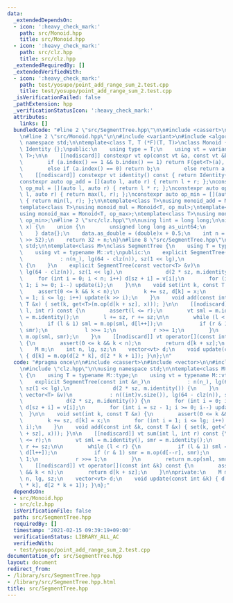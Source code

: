 ```yaml
---
data:
  _extendedDependsOn:
  - icon: ':heavy_check_mark:'
    path: src/Monoid.hpp
    title: src/Monoid.hpp
  - icon: ':heavy_check_mark:'
    path: src/clz.hpp
    title: src/clz.hpp
  _extendedRequiredBy: []
  _extendedVerifiedWith:
  - icon: ':heavy_check_mark:'
    path: test/yosupo/point_add_range_sum_2.test.cpp
    title: test/yosupo/point_add_range_sum_2.test.cpp
  _isVerificationFailed: false
  _pathExtension: hpp
  _verificationStatusIcon: ':heavy_check_mark:'
  attributes:
    links: []
  bundledCode: "#line 2 \"src/SegmentTree.hpp\"\n\n#include <cassert>\n#include <vector>\n\
    \n#line 2 \"src/Monoid.hpp\"\n\n#include <variant>\n#include <algorithm>\n\nusing\
    \ namespace std;\n\ntemplate<class T, T (*F)(T, T)>\nclass Monoid {\n    class\
    \ Identity {};\npublic:\n    using type = T;\n    using vt = variant<Identity,\
    \ T>;\n\n    [[nodiscard]] constexpr vt op(const vt &a, const vt &b) const {\n\
    \        if (a.index() == 1 && b.index() == 1) return F(get<T>(a), get<T>(b));\n\
    \        else if (a.index() == 0) return b;\n        else return a;\n    };\n\
    \    [[nodiscard]] constexpr vt identity() const { return Identity{}; }\n};\n\n\
    constexpr auto op_add = [](auto l, auto r) { return l + r; };\nconstexpr auto\
    \ op_mul = [](auto l, auto r) { return l * r; };\nconstexpr auto op_max = [](auto\
    \ l, auto r) { return max(l, r); };\nconstexpr auto op_min = [](auto l, auto r)\
    \ { return min(l, r); };\n\ntemplate<class T>\nusing monoid_add = Monoid<T, op_add>;\n\
    template<class T>\nusing monoid_mul = Monoid<T, op_mul>;\ntemplate<class T>\n\
    using monoid_max = Monoid<T, op_max>;\ntemplate<class T>\nusing monoid_min = Monoid<T,\
    \ op_min>;\n#line 2 \"src/clz.hpp\"\n\nusing lint = long long;\n\ninline int clz(lint\
    \ x) {\n    union {\n        unsigned long long as_uint64;\n        double as_double;\n\
    \    } data{};\n    data.as_double = (double)x + 0.5;\n    int n = 1054 - (int)(data.as_uint64\
    \ >> 52);\n    return 32 + n;\n}\n#line 8 \"src/SegmentTree.hpp\"\n\nusing namespace\
    \ std;\n\ntemplate<class M>\nclass SegmentTree {\n    using T = typename M::type;\n\
    \    using vt = typename M::vt;\npublic:\n    explicit SegmentTree(const int &n_)\n\
    \            : n(n_), lg(64 - clz(n)), sz(1 << lg),\n              d(2 * sz, m.identity())\
    \ {\n    }\n    explicit SegmentTree(const vector<T> &v)\n            : n((int)v.size()),\
    \ lg(64 - clz(n)), sz(1 << lg),\n              d(2 * sz, m.identity()) {\n   \
    \     for (int i = 0; i < n; i++) d[sz + i] = v[i];\n        for (int i = sz -\
    \ 1; i >= 0; i--) update(i);\n    }\n\n    void set(int k, const T &x) {\n   \
    \     assert(0 <= k && k < n);\n        k += sz, d[k] = x;\n        for (int i\
    \ = 1; i <= lg; i++) update(k >> i);\n    }\n    void add(const int &k, const\
    \ T &x) { set(k, get<T>(m.op(d[k + sz], x))); }\n\n    [[nodiscard]] vt sum(int\
    \ l, int r) const {\n        assert(l <= r);\n        vt sml = m.identity(), smr\
    \ = m.identity();\n        l += sz, r += sz;\n\n        while (l < r) {\n    \
    \        if (l & 1) sml = m.op(sml, d[l++]);\n            if (r & 1) smr = m.op(d[--r],\
    \ smr);\n            l >>= 1;\n            r >>= 1;\n        }\n        return\
    \ m.op(sml, smr);\n    }\n    [[nodiscard]] vt operator[](const int &k) const\
    \ {\n        assert(0 <= k && k < n);\n        return d[k + sz];\n    }\n\nprivate:\n\
    \    M m;\n    int n, lg, sz;\n    vector<vt> d;\n    void update(const int &k)\
    \ { d[k] = m.op(d[2 * k], d[2 * k + 1]); }\n};\n"
  code: "#pragma once\n\n#include <cassert>\n#include <vector>\n\n#include \"Monoid.hpp\"\
    \n#include \"clz.hpp\"\n\nusing namespace std;\n\ntemplate<class M>\nclass SegmentTree\
    \ {\n    using T = typename M::type;\n    using vt = typename M::vt;\npublic:\n\
    \    explicit SegmentTree(const int &n_)\n            : n(n_), lg(64 - clz(n)),\
    \ sz(1 << lg),\n              d(2 * sz, m.identity()) {\n    }\n    explicit SegmentTree(const\
    \ vector<T> &v)\n            : n((int)v.size()), lg(64 - clz(n)), sz(1 << lg),\n\
    \              d(2 * sz, m.identity()) {\n        for (int i = 0; i < n; i++)\
    \ d[sz + i] = v[i];\n        for (int i = sz - 1; i >= 0; i--) update(i);\n  \
    \  }\n\n    void set(int k, const T &x) {\n        assert(0 <= k && k < n);\n\
    \        k += sz, d[k] = x;\n        for (int i = 1; i <= lg; i++) update(k >>\
    \ i);\n    }\n    void add(const int &k, const T &x) { set(k, get<T>(m.op(d[k\
    \ + sz], x))); }\n\n    [[nodiscard]] vt sum(int l, int r) const {\n        assert(l\
    \ <= r);\n        vt sml = m.identity(), smr = m.identity();\n        l += sz,\
    \ r += sz;\n\n        while (l < r) {\n            if (l & 1) sml = m.op(sml,\
    \ d[l++]);\n            if (r & 1) smr = m.op(d[--r], smr);\n            l >>=\
    \ 1;\n            r >>= 1;\n        }\n        return m.op(sml, smr);\n    }\n\
    \    [[nodiscard]] vt operator[](const int &k) const {\n        assert(0 <= k\
    \ && k < n);\n        return d[k + sz];\n    }\n\nprivate:\n    M m;\n    int\
    \ n, lg, sz;\n    vector<vt> d;\n    void update(const int &k) { d[k] = m.op(d[2\
    \ * k], d[2 * k + 1]); }\n};"
  dependsOn:
  - src/Monoid.hpp
  - src/clz.hpp
  isVerificationFile: false
  path: src/SegmentTree.hpp
  requiredBy: []
  timestamp: '2021-02-15 09:39:19+09:00'
  verificationStatus: LIBRARY_ALL_AC
  verifiedWith:
  - test/yosupo/point_add_range_sum_2.test.cpp
documentation_of: src/SegmentTree.hpp
layout: document
redirect_from:
- /library/src/SegmentTree.hpp
- /library/src/SegmentTree.hpp.html
title: src/SegmentTree.hpp
---
```

